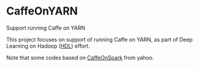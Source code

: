 # CaffeOnYARN
Support running Caffe on YARN

This project focuses on support of running Caffe on YARN, as part of Deep Learning on Hadoop ([HDL](https://github.com/Intel-bigdata/HDL)) effort.

Note that some codes based on [CaffeOnSpark](https://github.com/yahoo/CaffeOnSpark) from yahoo.
